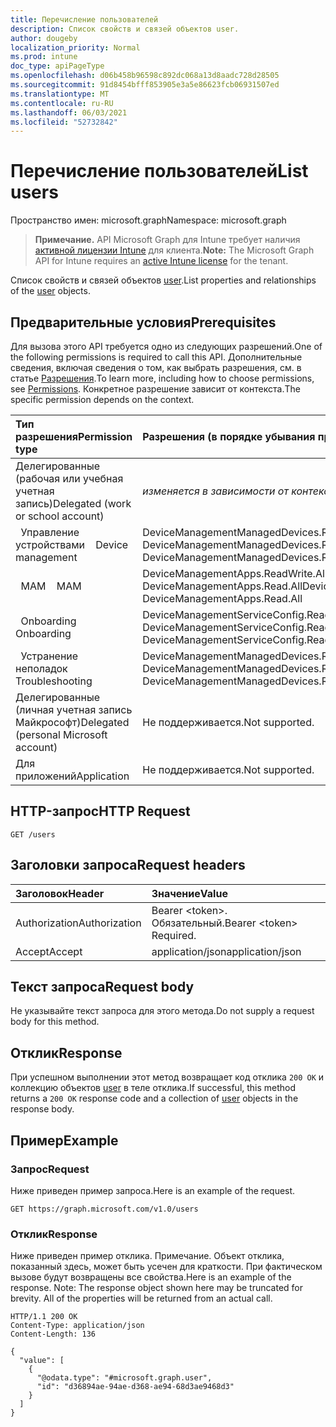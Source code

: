 ```yaml
---
title: Перечисление пользователей
description: Список свойств и связей объектов user.
author: dougeby
localization_priority: Normal
ms.prod: intune
doc_type: apiPageType
ms.openlocfilehash: d06b458b96598c892dc068a13d8aadc728d28505
ms.sourcegitcommit: 91d8454bfff853905e3a5e86623fcb06931507ed
ms.translationtype: MT
ms.contentlocale: ru-RU
ms.lasthandoff: 06/03/2021
ms.locfileid: "52732842"
---
```

# <a name="list-users"></a><span data-ttu-id="a91ff-103">Перечисление пользователей</span><span class="sxs-lookup"><span data-stu-id="a91ff-103">List users</span></span>

<span data-ttu-id="a91ff-104">Пространство имен: microsoft.graph</span><span class="sxs-lookup"><span data-stu-id="a91ff-104">Namespace: microsoft.graph</span></span>

> <span data-ttu-id="a91ff-105">**Примечание.** API Microsoft Graph для Intune требует наличия [активной лицензии Intune](https://go.microsoft.com/fwlink/?linkid=839381) для клиента.</span><span class="sxs-lookup"><span data-stu-id="a91ff-105">**Note:** The Microsoft Graph API for Intune requires an [active Intune license](https://go.microsoft.com/fwlink/?linkid=839381) for the tenant.</span></span>

<span data-ttu-id="a91ff-106">Список свойств и связей объектов [user](../resources/intune-shared-user.md).</span><span class="sxs-lookup"><span data-stu-id="a91ff-106">List properties and relationships of the [user](../resources/intune-shared-user.md) objects.</span></span>

## <a name="prerequisites"></a><span data-ttu-id="a91ff-107">Предварительные условия</span><span class="sxs-lookup"><span data-stu-id="a91ff-107">Prerequisites</span></span>
<span data-ttu-id="a91ff-108">Для вызова этого API требуется одно из следующих разрешений.</span><span class="sxs-lookup"><span data-stu-id="a91ff-108">One of the following permissions is required to call this API.</span></span> <span data-ttu-id="a91ff-109">Дополнительные сведения, включая сведения о том, как выбрать разрешения, см. в статье [Разрешения](/graph/permissions-reference).</span><span class="sxs-lookup"><span data-stu-id="a91ff-109">To learn more, including how to choose permissions, see [Permissions](/graph/permissions-reference).</span></span>  <span data-ttu-id="a91ff-110">Конкретное разрешение зависит от контекста.</span><span class="sxs-lookup"><span data-stu-id="a91ff-110">The specific permission depends on the context.</span></span>

|<span data-ttu-id="a91ff-111">Тип разрешения</span><span class="sxs-lookup"><span data-stu-id="a91ff-111">Permission type</span></span>|<span data-ttu-id="a91ff-112">Разрешения (в порядке убывания привилегий)</span><span class="sxs-lookup"><span data-stu-id="a91ff-112">Permissions (from most to least privileged)</span></span>|
|:---|:---|
|<span data-ttu-id="a91ff-113">Делегированные (рабочая или учебная учетная запись)</span><span class="sxs-lookup"><span data-stu-id="a91ff-113">Delegated (work or school account)</span></span>| <span data-ttu-id="a91ff-114">_изменяется в зависимости от контекста_</span><span class="sxs-lookup"><span data-stu-id="a91ff-114">_varies by context_</span></span>|
| <span data-ttu-id="a91ff-115">&nbsp;&nbsp;Управление устройствами</span><span class="sxs-lookup"><span data-stu-id="a91ff-115">&nbsp; &nbsp; Device management</span></span> | <span data-ttu-id="a91ff-116">DeviceManagementManagedDevices.ReadWrite.All, DeviceManagementManagedDevices.Read.All</span><span class="sxs-lookup"><span data-stu-id="a91ff-116">DeviceManagementManagedDevices.ReadWrite.All, DeviceManagementManagedDevices.Read.All</span></span> |
| <span data-ttu-id="a91ff-117">&nbsp;&nbsp;MAM</span><span class="sxs-lookup"><span data-stu-id="a91ff-117">&nbsp; &nbsp; MAM</span></span> | <span data-ttu-id="a91ff-118">DeviceManagementApps.ReadWrite.All, DeviceManagementApps.Read.All</span><span class="sxs-lookup"><span data-stu-id="a91ff-118">DeviceManagementApps.ReadWrite.All, DeviceManagementApps.Read.All</span></span> |
| <span data-ttu-id="a91ff-119">&nbsp;&nbsp;Onboarding</span><span class="sxs-lookup"><span data-stu-id="a91ff-119">&nbsp; &nbsp; Onboarding</span></span> | <span data-ttu-id="a91ff-120">DeviceManagementServiceConfig.ReadWrite.All, DeviceManagementServiceConfig.Read.All</span><span class="sxs-lookup"><span data-stu-id="a91ff-120">DeviceManagementServiceConfig.ReadWrite.All, DeviceManagementServiceConfig.Read.All</span></span> |
| <span data-ttu-id="a91ff-121">&nbsp;&nbsp;Устранение неполадок</span><span class="sxs-lookup"><span data-stu-id="a91ff-121">&nbsp; &nbsp; Troubleshooting</span></span> | <span data-ttu-id="a91ff-122">DeviceManagementManagedDevices.ReadWrite.All, DeviceManagementManagedDevices.Read.All</span><span class="sxs-lookup"><span data-stu-id="a91ff-122">DeviceManagementManagedDevices.ReadWrite.All, DeviceManagementManagedDevices.Read.All</span></span> |
|<span data-ttu-id="a91ff-123">Делегированные (личная учетная запись Майкрософт)</span><span class="sxs-lookup"><span data-stu-id="a91ff-123">Delegated (personal Microsoft account)</span></span>|<span data-ttu-id="a91ff-124">Не поддерживается.</span><span class="sxs-lookup"><span data-stu-id="a91ff-124">Not supported.</span></span>|
|<span data-ttu-id="a91ff-125">Для приложений</span><span class="sxs-lookup"><span data-stu-id="a91ff-125">Application</span></span>|<span data-ttu-id="a91ff-126">Не поддерживается.</span><span class="sxs-lookup"><span data-stu-id="a91ff-126">Not supported.</span></span>|

## <a name="http-request"></a><span data-ttu-id="a91ff-127">HTTP-запрос</span><span class="sxs-lookup"><span data-stu-id="a91ff-127">HTTP Request</span></span>
<!-- {
  "blockType": "ignored"
}
-->
``` http
GET /users
```

## <a name="request-headers"></a><span data-ttu-id="a91ff-128">Заголовки запроса</span><span class="sxs-lookup"><span data-stu-id="a91ff-128">Request headers</span></span>
|<span data-ttu-id="a91ff-129">Заголовок</span><span class="sxs-lookup"><span data-stu-id="a91ff-129">Header</span></span>|<span data-ttu-id="a91ff-130">Значение</span><span class="sxs-lookup"><span data-stu-id="a91ff-130">Value</span></span>|
|:---|:---|
|<span data-ttu-id="a91ff-131">Authorization</span><span class="sxs-lookup"><span data-stu-id="a91ff-131">Authorization</span></span>|<span data-ttu-id="a91ff-132">Bearer &lt;token&gt;. Обязательный.</span><span class="sxs-lookup"><span data-stu-id="a91ff-132">Bearer &lt;token&gt; Required.</span></span>|
|<span data-ttu-id="a91ff-133">Accept</span><span class="sxs-lookup"><span data-stu-id="a91ff-133">Accept</span></span>|<span data-ttu-id="a91ff-134">application/json</span><span class="sxs-lookup"><span data-stu-id="a91ff-134">application/json</span></span>|

## <a name="request-body"></a><span data-ttu-id="a91ff-135">Текст запроса</span><span class="sxs-lookup"><span data-stu-id="a91ff-135">Request body</span></span>
<span data-ttu-id="a91ff-136">Не указывайте текст запроса для этого метода.</span><span class="sxs-lookup"><span data-stu-id="a91ff-136">Do not supply a request body for this method.</span></span>

## <a name="response"></a><span data-ttu-id="a91ff-137">Отклик</span><span class="sxs-lookup"><span data-stu-id="a91ff-137">Response</span></span>
<span data-ttu-id="a91ff-138">При успешном выполнении этот метод возвращает код отклика `200 OK` и коллекцию объектов [user](../resources/intune-shared-user.md) в теле отклика.</span><span class="sxs-lookup"><span data-stu-id="a91ff-138">If successful, this method returns a `200 OK` response code and a collection of [user](../resources/intune-shared-user.md) objects in the response body.</span></span>

## <a name="example"></a><span data-ttu-id="a91ff-139">Пример</span><span class="sxs-lookup"><span data-stu-id="a91ff-139">Example</span></span>

### <a name="request"></a><span data-ttu-id="a91ff-140">Запрос</span><span class="sxs-lookup"><span data-stu-id="a91ff-140">Request</span></span>
<span data-ttu-id="a91ff-141">Ниже приведен пример запроса.</span><span class="sxs-lookup"><span data-stu-id="a91ff-141">Here is an example of the request.</span></span>

``` http
GET https://graph.microsoft.com/v1.0/users
```

### <a name="response"></a><span data-ttu-id="a91ff-142">Отклик</span><span class="sxs-lookup"><span data-stu-id="a91ff-142">Response</span></span>
<span data-ttu-id="a91ff-p102">Ниже приведен пример отклика. Примечание. Объект отклика, показанный здесь, может быть усечен для краткости. При фактическом вызове будут возвращены все свойства.</span><span class="sxs-lookup"><span data-stu-id="a91ff-p102">Here is an example of the response. Note: The response object shown here may be truncated for brevity. All of the properties will be returned from an actual call.</span></span>

``` http
HTTP/1.1 200 OK
Content-Type: application/json
Content-Length: 136

{
  "value": [
    {
      "@odata.type": "#microsoft.graph.user",
      "id": "d36894ae-94ae-d368-ae94-68d3ae9468d3"
    }
  ]
}
```










